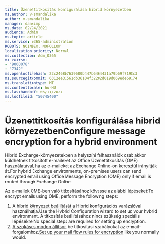 ```yaml
---
title: Üzenettitkosítás konfigurálása hibrid környezetben
ms.author: v-smandalika
author: v-smandalika
manager: dansimp
ms.date: 02/24/2021
audience: Admin
ms.topic: article
ms.service: o365-administration
ROBOTS: NOINDEX, NOFOLLOW
localization_priority: Normal
ms.collection: Adm_O365
ms.custom:
- "9000078"
- "7342"
ms.openlocfilehash: 22c2468b7639680b447b6464431a79b69f7198c3
ms.sourcegitcommit: 6312ee31561db36104f32282d019d069ede69174
ms.translationtype: MT
ms.contentlocale: hu-HU
ms.lasthandoff: 03/11/2021
ms.locfileid: "50745400"
---
```

# <a name="configure-message-encryption-for-a-hybrid-environment"></a><span data-ttu-id="1e6f0-102">Üzenettitkosítás konfigurálása hibrid környezetben</span><span class="sxs-lookup"><span data-stu-id="1e6f0-102">Configure message encryption for a hybrid environment</span></span>

<span data-ttu-id="1e6f0-103">Hibrid Exchange-környezetekben a helyszíni felhasználók csak akkor küldhetnek titkosított e-maileket az Office Üzenettitkosítás (OME) használatával, ha az e-maileket az Exchange Online-on keresztül irányítják át.</span><span class="sxs-lookup"><span data-stu-id="1e6f0-103">For hybrid Exchange environments, on-premises users can send encrypted email using Office Message Encryption (OME) only if email is routed through Exchange Online.</span></span>

<span data-ttu-id="1e6f0-104">Az e-mailek OME-ben való titkosításához kövesse az alábbi lépéseket:</span><span class="sxs-lookup"><span data-stu-id="1e6f0-104">To encrypt emails using OME, perform the following steps:</span></span>

1. <span data-ttu-id="1e6f0-105">A hibrid [környezet beállítását a](https://docs.microsoft.com/Exchange/hybrid-configuration-wizard) Hibrid konfigurációs varázslóval használhatja.</span><span class="sxs-lookup"><span data-stu-id="1e6f0-105">Use the [Hybrid Configuration wizard](https://docs.microsoft.com/Exchange/hybrid-configuration-wizard) to set up your hybrid environment.</span></span> <span data-ttu-id="1e6f0-106">A titkosítás beállításához nincs szükség speciális lépésekre.</span><span class="sxs-lookup"><span data-stu-id="1e6f0-106">No special steps are required for setting up encryption.</span></span>
2. <span data-ttu-id="1e6f0-107">[A szokásos módon állítson](https://docs.microsoft.com/microsoft-365/compliance/define-mail-flow-rules-to-encrypt-email) be titkosítási szabályokat az e-mail-forgalomhoz.</span><span class="sxs-lookup"><span data-stu-id="1e6f0-107">[Set up your mail flow rules for encryption](https://docs.microsoft.com/microsoft-365/compliance/define-mail-flow-rules-to-encrypt-email) like you normally would.</span></span>


